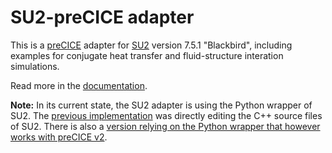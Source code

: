 # SU2-preCICE adapter

This is a [preCICE](https://precice.org/) adapter for [SU2](https://su2code.github.io/) version 7.5.1 "Blackbird",
including examples for conjugate heat transfer and fluid-structure interation simulations.

Read more in the [documentation](https://precice.org/adapter-su2-overview.html).

**Note:** In its current state, the SU2 adapter is using the Python wrapper of SU2. The [previous implementation](https://github.com/precice/su2-adapter/tree/ab843878c1d43302a4f0c66e25dcb364b7787478) was directly editing the C++ source files of SU2. There is also a [version relying on the Python wrapper that however works with preCICE v2](https://github.com/precice/su2-adapter/commit/a87a1ed57e14dca97f1e47aab44632a254714004).
